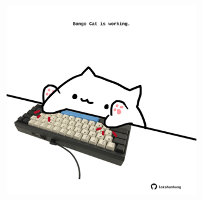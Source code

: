 <!-- built at 16/06/2024, 04:00:52 UTC -->
<p align="center">
  <img width="500" height="500" src="./ReadmeImage.svg">
</p>
